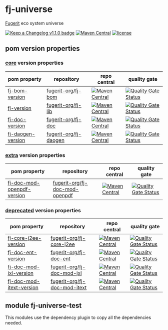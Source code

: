 # fj-universe

[Fugerit](https://github.com/fugerit-org) eco system universe

[![Keep a Changelog v1.1.0 badge](https://img.shields.io/badge/changelog-Keep%20a%20Changelog%20v1.1.0-%23E05735)](https://github.com/fugerit-org/fj-universe/blob/main/CHANGELOG.md) 
[![Maven Central](https://img.shields.io/maven-central/v/org.fugerit.java.universe/fj-universe.svg)](https://mvnrepository.com/artifact/org.fugerit.java.universe/fj-universe)
[![license](https://img.shields.io/badge/License-Apache%20License%202.0-teal.svg)](https://opensource.org/licenses/Apache-2.0)

## pom version properties

### [core](src/docs/versions-core.md) version properties

| pom property | repository | repo central | quality gate |
|--------------|------------|--------------|--------------|
| [fj-bom-version](src/docs/versions-core.md#fj-bom-version) | [fugerit-org/fj-bom](https://github.com/fugerit-org/fj-bom) | [![Maven Central](https://img.shields.io/maven-central/v/org.fugerit.java/fj-bom.svg)](https://mvnrepository.com/artifact/org.fugerit.java/fj-bom) | [![Quality Gate Status](https://sonarcloud.io/api/project_badges/measure?project=fugerit-org_fj-bom&metric=alert_status)](https://sonarcloud.io/summary/new_code?id=fugerit-org_fj-bom)
| [fj-version](src/docs/versions-core.md#fj-version) | [fugerit-org/fj-lib](https://github.com/fugerit-org/fj-lib) | [![Maven Central](https://img.shields.io/maven-central/v/org.fugerit.java/fj-lib.svg)](https://mvnrepository.com/artifact/org.fugerit.java/fj-lib) | [![Quality Gate Status](https://sonarcloud.io/api/project_badges/measure?project=fugerit-org_fj-lib&metric=alert_status)](https://sonarcloud.io/summary/new_code?id=fugerit-org_fj-lib)
| [fj-doc-version](src/docs/versions-core.md#fj-doc-version) | [fugerit-org/fj-doc](https://github.com/fugerit-org/fj-doc) | [![Maven Central](https://img.shields.io/maven-central/v/org.fugerit.java/fj-doc.svg)](https://mvnrepository.com/artifact/org.fugerit.java/fj-doc) | [![Quality Gate Status](https://sonarcloud.io/api/project_badges/measure?project=fugerit-org_fj-doc&metric=alert_status)](https://sonarcloud.io/summary/new_code?id=fugerit-org_fj-doc)
| [fj-daogen-version](src/docs/versions-core.md#fj-daogen-version) | [fugerit-org/fj-daogen](https://github.com/fugerit-org/fj-daogen) | [![Maven Central](https://img.shields.io/maven-central/v/org.fugerit.java/fj-daogen.svg)](https://mvnrepository.com/artifact/org.fugerit.java/fj-daogen) | [![Quality Gate Status](https://sonarcloud.io/api/project_badges/measure?project=fugerit-org_fj-daogen&metric=alert_status)](https://sonarcloud.io/summary/new_code?id=fugerit-org_fj-daogen)

### [extra](src/docs/versions-extra.md) version properties

| pom property | repository | repo central | quality gate |
|--------------|------------|--------------|--------------|
| [fj-doc-mod-openpdf-version](src/docs/versions-core.md#fj-doc-mod-openpdf-version) | [fugerit-org/fj-doc-mod-openpdf](https://github.com/fugerit-org/fj-doc-mod-openpdf) | [![Maven Central](https://img.shields.io/maven-central/v/org.fugerit.java/fj-doc-mod-openpdf.svg)](https://mvnrepository.com/artifact/org.fugerit.java/fj-doc-mod-openpdf) | [![Quality Gate Status](https://sonarcloud.io/api/project_badges/measure?project=fugerit-org_fj-doc-mod-openpdf&metric=alert_status)](https://sonarcloud.io/summary/new_code?id=fugerit-org_fj-doc-mod-openpdf)

### [deprecated](src/docs/versions-deprecated.md) version properties

| pom property | repository | repo central | quality gate |
|--------------|------------|--------------|--------------|
| [fj-core-j2ee-version](src/docs/versions-core.md#fj-core-j2ee-version) | [fugerit-org/fj-core-j2ee](https://github.com/fugerit-org/fj-core-j2ee) | [![Maven Central](https://img.shields.io/maven-central/v/org.fugerit.java/fj-core-j2ee.svg)](https://mvnrepository.com/artifact/org.fugerit.java/fj-core-j2ee) | [![Quality Gate Status](https://sonarcloud.io/api/project_badges/measure?project=fugerit-org_fj-core-j2ee&metric=alert_status)](https://sonarcloud.io/summary/new_code?id=fugerit-org_fj-core-j2ee)
| [fj-doc-ent-version](src/docs/versions-core.md#fj-doc-ent-version) | [fugerit-org/fj-doc-ent](https://github.com/fugerit-org/fj-doc-ent) | [![Maven Central](https://img.shields.io/maven-central/v/org.fugerit.java/fj-doc-ent.svg)](https://mvnrepository.com/artifact/org.fugerit.java/fj-doc-ent) | [![Quality Gate Status](https://sonarcloud.io/api/project_badges/measure?project=fugerit-org_fj-doc-ent&metric=alert_status)](https://sonarcloud.io/summary/new_code?id=fugerit-org_fj-doc-ent)
| [fj-doc-mod-jxl-version](src/docs/versions-core.md#fj-doc-mod-jxl-version) | [fugerit-org/fj-doc-mod-jxl](https://github.com/fugerit-org/fj-doc-mod-jxl) | [![Maven Central](https://img.shields.io/maven-central/v/org.fugerit.java/fj-doc-mod-jxl.svg)](https://mvnrepository.com/artifact/org.fugerit.java/fj-doc-mod-jxl) | [![Quality Gate Status](https://sonarcloud.io/api/project_badges/measure?project=fugerit-org_fj-doc-mod-jxl&metric=alert_status)](https://sonarcloud.io/summary/new_code?id=fugerit-org_fj-doc-mod-jxl)
| [fj-doc-mod-itext-version](src/docs/versions-core.md#fj-doc-mod-itext-version) | [fugerit-org/fj-doc-mod-itext](https://github.com/fugerit-org/fj-doc-mod-itext) | [![Maven Central](https://img.shields.io/maven-central/v/org.fugerit.java/fj-doc-mod-itext.svg)](https://mvnrepository.com/artifact/org.fugerit.java/fj-doc-mod-itext) | [![Quality Gate Status](https://sonarcloud.io/api/project_badges/measure?project=fugerit-org_fj-doc-mod-itext&metric=alert_status)](https://sonarcloud.io/summary/new_code?id=fugerit-org_fj-doc-mod-itext)

## module fj-universe-test

This modules use the dependency plugin to copy all the dependencies needed.

